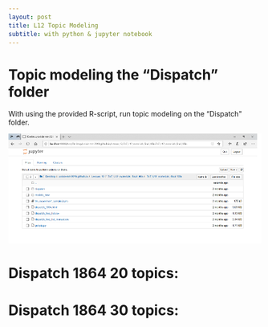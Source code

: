 ```yaml
---
layout: post
title: L12 Topic Modeling
subtitle: with python & jupyter notebook
---
```


# Topic modeling the “Dispatch” folder

With using the provided R-script, run topic modeling on the “Dispatch" folder. 

![Image](/img/Lesson_12.png)


# Dispatch 1864 20 topics:




# Dispatch 1864 30 topics:
